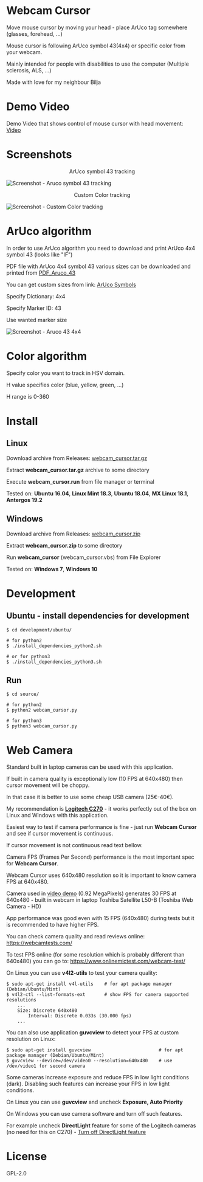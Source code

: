 # Webcam Cursor
Move mouse cursor by moving your head - place ArUco tag somewhere (glasses, forehead, ...)

Mouse cursor is following ArUco symbol 43(4x4) or specific color from your webcam.

Mainly intended for people with disabilities to use the computer (Multiple sclerosis, ALS, ...)

Made with love for my neighbour Bilja


# Demo Video
Demo Video that shows control of mouse cursor with head movement: [Video](https://www.youtube.com/watch?v=dbJvwXaWFdY)


# Screenshots
<p align="center">
    ArUco symbol 43 tracking
</p>

![Screenshot - Aruco symbol 43 tracking][aruco_screenshot]

<p align="center">
    Custom Color tracking
</p>

![Screenshot - Custom Color tracking][color_screenshot]


# ArUco algorithm
In order to use ArUco algorithm you need to download and print ArUco 4x4 symbol 43 (looks like "IF")

PDF file with ArUco 4x4 symbol 43 various sizes can be downloaded and printed from [PDF_Aruco_43](https://github.com/nexayq/webcam_cursor/blob/master/data/aruco_markers/aruco_43_4x4/aruco_all_dimensions.pdf)

You can get custom sizes from link: [ArUco Symbols](http://chev.me/arucogen/)

Specify Dictionary: 4x4

Specify Marker ID: 43

Use wanted marker size

![Screenshot - Aruco 43 4x4][aruco_symbol]

# Color algorithm
Specify color you want to track in HSV domain.

H value specifies color (blue, yellow, green, ...)

H range is 0-360


# Install

## Linux
Download archive from Releases:  [webcam_cursor.tar.gz](https://github.com/nexayq/webcam_cursor/releases/download/webcam_cursor_v2.5/webcam_cursor.tar.gz)

Extract **webcam_cursor.tar.gz** archive to some directory

Execute **webcam_cursor.run** from file manager or terminal

Tested on:
**Ubuntu 16.04**, **Linux Mint 18.3**, **Ubuntu 18.04**, **MX Linux 18.1**, **Antergos 19.2**


## Windows
Download archive from Releases:  [webcam_cursor.zip](https://github.com/nexayq/webcam_cursor/releases/download/webcam_cursor_v2.5/webcam_cursor.zip)

Extract **webcam_cursor.zip** to some directory

Run **webcam_cursor** (webcam_cursor.vbs) from File Explorer

Tested on:
**Windows 7**, **Windows 10**

# Development

## Ubuntu - install dependencies for development
    $ cd development/ubuntu/

    # for python2
    $ ./install_dependencies_python2.sh

    # or for python3
    $ ./install_dependencies_python3.sh


## Run
    $ cd source/

    # for python2
    $ python2 webcam_cursor.py

    # for python3
    $ python3 webcam_cursor.py


# Web Camera

Standard built in laptop cameras can be used with this application.

If built in camera quality is exceptionally low (10 FPS at 640x480) then cursor movement will be choppy.

In that case it is better to use some cheap USB camera (25€-40€).

My recommendation is [**Logitech C270**](https://www.amazon.com/Logitech-Widescreen-designed-Calling-Recording/dp/B004FHO5Y6) - it works perfectly out of the box on Linux and Windows with this application.

Easiest way to test if camera performance is fine - just run **Webcam Cursor** and see if cursor movement is continuous.

If cursor movement is not continuous read text bellow.

Camera FPS (Frames Per Second) performance is the most important spec for **Webcam Cursor**.

Webcam Cursor uses 640x480 resolution so it is important to know camera FPS at 640x480.

Camera used in [video demo](https://www.youtube.com/watch?v=dbJvwXaWFdY&t=5m25s) (0.92 MegaPixels) generates 30 FPS at 640x480 - built in webcam in laptop Toshiba Satellite L50-B (Toshiba Web Camera - HD)

App performance was good even with 15 FPS (640x480) during tests but it is recommended to have higher FPS.

You can check camera quality and read reviews online:
    https://webcamtests.com/

To test FPS online (for some resolution which is probably different than 640x480) you can go to:
    https://www.onlinemictest.com/webcam-test/

On Linux you can use **v4l2-utils** to test your camera quality:

    $ sudo apt-get install v4l-utils    # for apt package manager (Debian/Ubuntu/Mint)
    $ v4l2-ctl --list-formats-ext       # show FPS for camera supported resolutions
        ...
        Size: Discrete 640x480
            Interval: Discrete 0.033s (30.000 fps)
        ...

You can also use application **guvcview** to detect your FPS at custom resolution on Linux:

    $ sudo apt-get install guvcview                         # for apt package manager (Debian/Ubuntu/Mint)
    $ guvcview --device=/dev/video0 --resolution=640x480    # use /dev/video1 for second camera


Some cameras increase exposure and reduce FPS in low light conditions (dark). Disabling such features can increase your FPS in low light conditions.

On Linux you can use **guvcview** and uncheck **Exposure, Auto Priority**

On Windows you can use camera software and turn off such features.

For example uncheck **DirectLight** feature for some of the Logitech cameras (no need for this on C270) - [Turn off DirectLight feature](https://www.youtube.com/watch?v=v5H7x21apyE)


# License

GPL-2.0


[aruco_screenshot]:       https://github.com/nexayq/webcam_cursor/blob/master/data/screenshots/aruco_screenshot.png
[color_screenshot]:       https://github.com/nexayq/webcam_cursor/blob/master/data/screenshots/color_screenshot.png

[aruco_symbol]:           https://github.com/nexayq/webcam_cursor/blob/master/source/aruco_43.png
